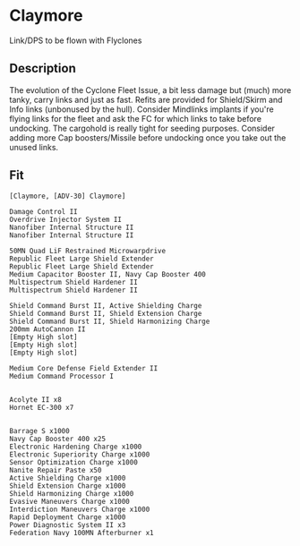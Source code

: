 # Claymore

Link/DPS to be flown with Flyclones

## Description

The evolution of the Cyclone Fleet Issue, a bit less damage but (much) more tanky, carry links
and just as fast. Refits are provided for Shield/Skirm and Info links (unbonused by the hull).
Consider Mindlinks implants if you're flying links for the fleet and ask the FC for which
links to take before undocking. The cargohold is really tight for seeding purposes. Consider
adding more Cap boosters/Missile before undocking once you take out the unused links.

## Fit

```
[Claymore, [ADV-30] Claymore]

Damage Control II
Overdrive Injector System II
Nanofiber Internal Structure II
Nanofiber Internal Structure II

50MN Quad LiF Restrained Microwarpdrive
Republic Fleet Large Shield Extender
Republic Fleet Large Shield Extender
Medium Capacitor Booster II, Navy Cap Booster 400
Multispectrum Shield Hardener II
Multispectrum Shield Hardener II

Shield Command Burst II, Active Shielding Charge
Shield Command Burst II, Shield Extension Charge
Shield Command Burst II, Shield Harmonizing Charge
200mm AutoCannon II
[Empty High slot]
[Empty High slot]
[Empty High slot]

Medium Core Defense Field Extender II
Medium Command Processor I


Acolyte II x8
Hornet EC-300 x7


Barrage S x1000
Navy Cap Booster 400 x25
Electronic Hardening Charge x1000
Electronic Superiority Charge x1000
Sensor Optimization Charge x1000
Nanite Repair Paste x50
Active Shielding Charge x1000
Shield Extension Charge x1000
Shield Harmonizing Charge x1000
Evasive Maneuvers Charge x1000
Interdiction Maneuvers Charge x1000
Rapid Deployment Charge x1000
Power Diagnostic System II x3
Federation Navy 100MN Afterburner x1
```
